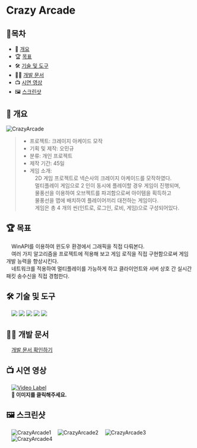 # Crazy Arcade
## 📙목차
- 📝 [개요](#-개요)
- 🏆 [목표](#-목표)
- 🛠 [기술 및 도구](#-기술-및-도구)
- 🧑‍💻 [개발 문서](#-개발-문서)
- 📺 [시연 영상](#-시연-영상)
- 🖼️ [스크린샷](#%EF%B8%8F-스크린샷)

## 📝 개요
![CrazyArcade](https://user-images.githubusercontent.com/16281218/218511941-468efab7-b79b-4d35-a188-33503d7e0fdf.png)
> - 프로젝트: 크레이지 아케이드 모작   
> - 기획 및 제작: 오민규   
> - 분류: 개인 프로젝트   
> - 제작 기간: 45일    
> - 게임 소개:   
> &emsp;2D 게임 프로젝트로 넥슨사의 크레이지 아케이드를 모작하였다.   
> &emsp;멀티플레이 게임으로 2 인이 동시에 플레이할 경우 게임이 진행되며,   
> &emsp;물풍선을 이용하여 오브젝트를 파괴함으로써 아이템을 획득하고   
> &emsp;물풍선을 맵에 배치하여 플레이어끼리 대전하는 게임이다.   
> &emsp;게임은 총 4 개의 씬(인트로, 로그인, 로비, 게임)으로 구성되어있다.   


## 🏆 목표      
&emsp;WinAPI를 이용하여 윈도우 환경에서 그래픽을 직접 다뤄본다.    
&emsp;여러 가지 알고리즘을 프로젝트에 적용해 보고 게임 로직을 직접 구현함으로써 게임 개발 능력을 향상시킨다.    
&emsp;네트워크를 적용하여 멀티플레이를 가능하게 하고 클라이언트와 서버 상호 간 실시간 패킷 송수신을 직접 경험한다.    


## 🛠 기술 및 도구   
&emsp;<img src="https://img.shields.io/badge/C-A8B9CC?style=flat-square&&logo=c&logoColor=white"/> <img src="https://img.shields.io/badge/C++-00599C?style=flat-square&&logo=cplusplus&logoColor=white"/> <img src="https://img.shields.io/badge/Window API-0078D6?style=flat-square&&logo=Windows&logoColor=white"/> <img src="https://img.shields.io/badge/-Window%20Socket(TCP%2FIP)-red?style=flat-square&&logo=Windows&logoColor=white"/>  <img src="https://img.shields.io/badge/Visual Studio-5C2D91?style=flat-square&&logo=Visual Studio&logoColor=white"/>


## 🧑‍💻 개발 문서
&emsp;[개발 문서 확인하기](https://github.com/MingyuOh/CrazyArcade/tree/main/Document)
 
 
## 📺 시연 영상
&emsp;[![Video Label](https://user-images.githubusercontent.com/16281218/218692901-025abe35-cc20-4f1f-b461-a6f8b2fb473f.png)](https://youtu.be/0h2cQZpt-CA)        
&emsp;**🔼 이미지를 클릭해주세요.**    

## 🖼️ 스크린샷
&emsp;![CrazyArcade1](https://user-images.githubusercontent.com/16281218/218682274-31747a94-bc2a-4a2a-8265-c476a9c3c158.png)
&emsp;![CrazyArcade2](https://user-images.githubusercontent.com/16281218/218692702-a856a05c-f45b-49e2-b6da-258b1c64fd53.png)
&emsp;![CrazyArcade3](https://user-images.githubusercontent.com/16281218/218682291-216bc0f9-e4ef-4736-b786-1e5127c70e68.png)    
&emsp;![CrazyArcade4](https://user-images.githubusercontent.com/16281218/218682293-cec0f5fc-884e-4a02-808c-05cecc8ee4de.png)
